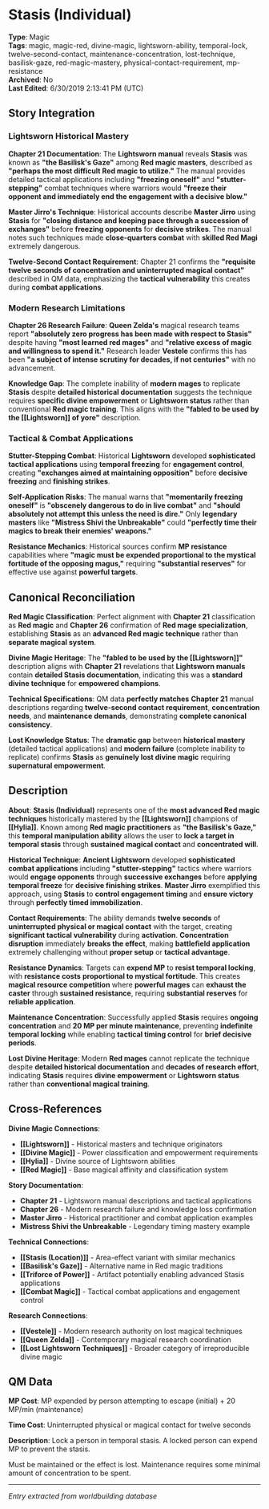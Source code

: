 # Stasis (Individual)

**Type**: Magic  
**Tags**: magic, magic-red, divine-magic, lightsworn-ability, temporal-lock, twelve-second-contact, maintenance-concentration, lost-technique, basilisk-gaze, red-magic-mastery, physical-contact-requirement, mp-resistance  
**Archived**: No  
**Last Edited**: 6/30/2019 2:13:41 PM (UTC)

## Story Integration

### Lightsworn Historical Mastery
**Chapter 21 Documentation**: The **Lightsworn manual** reveals **Stasis** was known as **"the Basilisk's Gaze"** among **Red magic masters**, described as **"perhaps the most difficult Red magic to utilize."** The manual provides detailed tactical applications including **"freezing oneself"** and **"stutter-stepping"** combat techniques where warriors would **"freeze their opponent and immediately end the engagement with a decisive blow."**

**Master Jirro's Technique**: Historical accounts describe **Master Jirro** using **Stasis** for **"closing distance and keeping pace through a succession of exchanges"** before **freezing opponents** for **decisive strikes**. The manual notes such techniques made **close-quarters combat** with **skilled Red Magi** extremely dangerous.

**Twelve-Second Contact Requirement**: Chapter 21 confirms the **"requisite twelve seconds of concentration and uninterrupted magical contact"** described in QM data, emphasizing the **tactical vulnerability** this creates during **combat applications**.

### Modern Research Limitations
**Chapter 26 Research Failure**: **Queen Zelda's** magical research teams report **"absolutely zero progress has been made with respect to Stasis"** despite having **"most learned red mages"** and **"relative excess of magic and willingness to spend it."** Research leader **Vestele** confirms this has been **"a subject of intense scrutiny for decades, if not centuries"** with no advancement.

**Knowledge Gap**: The complete inability of **modern mages** to replicate **Stasis** despite **detailed historical documentation** suggests the technique requires **specific divine empowerment** or **Lightsworn status** rather than conventional **Red magic training**. This aligns with the **"fabled to be used by the [[Lightsworn]] of yore"** description.

### Tactical & Combat Applications
**Stutter-Stepping Combat**: Historical **Lightsworn** developed **sophisticated tactical applications** using **temporal freezing** for **engagement control**, creating **"exchanges aimed at maintaining opposition"** before **decisive freezing** and **finishing strikes**.

**Self-Application Risks**: The manual warns that **"momentarily freezing oneself"** is **"obscenely dangerous to do in live combat"** and **"should absolutely not attempt this unless the need is dire."** Only **legendary masters** like **"Mistress Shivi the Unbreakable"** could **"perfectly time their magics to break their enemies' weapons."**

**Resistance Mechanics**: Historical sources confirm **MP resistance** capabilities where **"magic must be expended proportional to the mystical fortitude of the opposing magus,"** requiring **"substantial reserves"** for effective use against **powerful targets**.

## Canonical Reconciliation

**Red Magic Classification**: Perfect alignment with **Chapter 21** classification as **Red magic** and **Chapter 26** confirmation of **Red mage specialization**, establishing **Stasis** as an **advanced Red magic technique** rather than **separate magical system**.

**Divine Magic Heritage**: The **"fabled to be used by the [[Lightsworn]]"** description aligns with **Chapter 21** revelations that **Lightsworn manuals** contain **detailed Stasis documentation**, indicating this was a **standard divine technique** for **empowered champions**.

**Technical Specifications**: QM data **perfectly matches** **Chapter 21** manual descriptions regarding **twelve-second contact requirement**, **concentration needs**, and **maintenance demands**, demonstrating **complete canonical consistency**.

**Lost Knowledge Status**: The **dramatic gap** between **historical mastery** (detailed tactical applications) and **modern failure** (complete inability to replicate) confirms **Stasis** as **genuinely lost divine magic** requiring **supernatural empowerment**.

## Description

**About**:
**Stasis (Individual)** represents one of the **most advanced Red magic techniques** historically mastered by the **[[Lightsworn]]** champions of **[[Hylia]]**. Known among **Red magic practitioners** as **"the Basilisk's Gaze,"** this **temporal manipulation ability** allows the user to **lock a target in temporal stasis** through **sustained magical contact** and **concentrated will**.

**Historical Technique**: **Ancient Lightsworn** developed **sophisticated combat applications** including **"stutter-stepping"** tactics where warriors would **engage opponents** through **successive exchanges** before **applying temporal freeze** for **decisive finishing strikes**. **Master Jirro** exemplified this approach, using **Stasis** to **control engagement timing** and **ensure victory** through **perfectly timed immobilization**.

**Contact Requirements**: The ability demands **twelve seconds** of **uninterrupted physical or magical contact** with the target, creating **significant tactical vulnerability** during **activation**. **Concentration disruption** immediately **breaks the effect**, making **battlefield application** extremely challenging without **proper setup** or **tactical advantage**.

**Resistance Dynamics**: Targets can **expend MP** to **resist temporal locking**, with **resistance costs** **proportional to mystical fortitude**. This creates **magical resource competition** where **powerful mages** can **exhaust the caster** through **sustained resistance**, requiring **substantial reserves** for **reliable application**.

**Maintenance Concentration**: Successfully applied **Stasis** requires **ongoing concentration** and **20 MP per minute maintenance**, preventing **indefinite temporal locking** while enabling **tactical timing control** for **brief decisive periods**.

**Lost Divine Heritage**: Modern **Red mages** cannot replicate the technique despite **detailed historical documentation** and **decades of research effort**, indicating **Stasis** requires **divine empowerment** or **Lightsworn status** rather than **conventional magical training**.

## Cross-References

**Divine Magic Connections**:
- **[[Lightsworn]]** - Historical masters and technique originators
- **[[Divine Magic]]** - Power classification and empowerment requirements
- **[[Hylia]]** - Divine source of Lightsworn abilities
- **[[Red Magic]]** - Base magical affinity and classification system

**Story Documentation**:
- **Chapter 21** - Lightsworn manual descriptions and tactical applications
- **Chapter 26** - Modern research failure and knowledge loss confirmation
- **Master Jirro** - Historical practitioner and combat application examples
- **Mistress Shivi the Unbreakable** - Legendary timing mastery example

**Technical Connections**:
- **[[Stasis (Location)]]** - Area-effect variant with similar mechanics
- **[[Basilisk's Gaze]]** - Alternative name in Red magic traditions
- **[[Triforce of Power]]** - Artifact potentially enabling advanced Stasis applications
- **[[Combat Magic]]** - Tactical combat applications and engagement control

**Research Connections**:
- **[[Vestele]]** - Modern research authority on lost magical techniques
- **[[Queen Zelda]]** - Contemporary magical research coordination
- **[[Lost Lightsworn Techniques]]** - Broader category of irreproducible divine magic

## QM Data
**MP Cost**:
MP expended by person attempting to escape (initial) + 20 MP/min (maintenance)

**Time Cost**:
Uninterrupted physical or magical contact for twelve seconds

**Description**:
Lock a person in temporal stasis. A locked person can expend MP to prevent the stasis.

Must be maintained or the effect is lost. Maintenance requires some minimal amount of concentration to be spent.

---
*Entry extracted from worldbuilding database*
